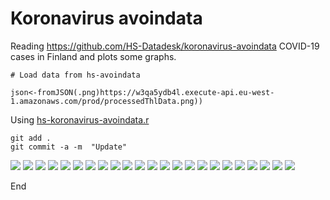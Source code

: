 # Koronavirus avoindata

Reading https://github.com/HS-Datadesk/koronavirus-avoindata COVID-19 cases in Finland and plots some graphs.

```
# Load data from hs-avoindata

json<-fromJSON(.png)https://w3qa5ydb4l.execute-api.eu-west-1.amazonaws.com/prod/processedThlData.png))
```

Using [hs-koronavirus-avoindata.r](hs-koronavirus-avoindata.r)

```
git add .
git commit -a -m  "Update"
```

![](hs-koronavirus-avoindata/tapaukset.gif)
![](tapaukset-Kaikki&#32;sairaanhoitopiirit.png)
![](tapaukset-HUS.png)
![](tapaukset-Varsinais-Suomi.png)
![](tapaukset-Pirkanmaa.png)
![](tapaukset-Kanta-Häme.png)
![](tapaukset-Päijät-Häme.png)
![](tapaukset-Kymenlaakso.png)
![](tapaukset-Etelä-Karjala.png)
![](tapaukset-Etelä-Savo.png)
![](tapaukset-Satakunta.png)
![](tapaukset-Itä-Savo.png)
![](tapaukset-Keski-Suomi.png)
![](tapaukset-Pohjois-Pohjanmaa.png)
![](tapaukset-Vaasa.png)
![](tapaukset-Kainuu.png)
![](tapaukset-Pohjois-Savo.png)
![](tapaukset-Etelä-Pohjanmaa.png)
![](tapaukset-Länsi-Pohja.png)
![](tapaukset-Lappi.png)
![](tapaukset-Pohjois-Karjala.png)
![](tapaukset-Keski-Pohjanmaa.png)
![](tapaukset-Ahvenanmaa.png)

End